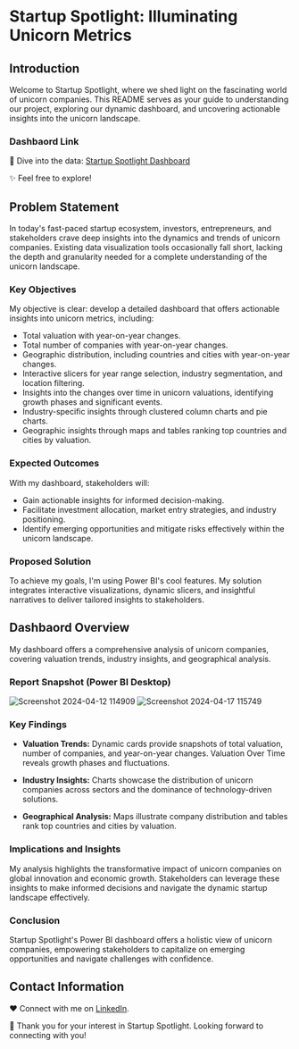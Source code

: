 # Startup Spotlight: Illuminating Unicorn Metrics

## Introduction

Welcome to Startup Spotlight, where we shed light on the fascinating world of unicorn companies. This README serves as your guide to understanding our project, exploring our dynamic dashboard, and uncovering actionable insights into the unicorn landscape.

### Dashbaord Link

🚀 Dive into the data: [Startup Spotlight Dashboard](https://app.powerbi.com/view?r=eyJrIjoiNmU2NjU0Y2MtYmMzMy00OWY0LWI1YjgtMzdlYjM4ZTA2MTQyIiwidCI6ImRmODY3OWNkLWE4MGUtNDVkOC05OWFjLWM4M2VkN2ZmOTVhMCJ9&pageName=ReportSection)

✨ Feel free to explore!

## Problem Statement

In today's fast-paced startup ecosystem, investors, entrepreneurs, and stakeholders crave deep insights into the dynamics and trends of unicorn companies. Existing data visualization tools occasionally fall short, lacking the depth and granularity needed for a complete understanding of the unicorn landscape.

### Key Objectives

My objective is clear: develop a detailed dashboard that offers actionable insights into unicorn metrics, including:

- Total valuation with year-on-year changes.
- Total number of companies with year-on-year changes.
- Geographic distribution, including countries and cities with year-on-year changes.
- Interactive slicers for year range selection, industry segmentation, and location filtering.
- Insights into the changes over time in unicorn valuations, identifying growth phases and significant events.
- Industry-specific insights through clustered column charts and pie charts.
- Geographic insights through maps and tables ranking top countries and cities by valuation.

### Expected Outcomes

With my dashboard, stakeholders will:

- Gain actionable insights for informed decision-making.
- Facilitate investment allocation, market entry strategies, and industry positioning.
- Identify emerging opportunities and mitigate risks effectively within the unicorn landscape.

### Proposed Solution

To achieve my goals, I'm using Power BI's cool features. My solution integrates interactive visualizations, dynamic slicers, and insightful narratives to deliver tailored insights to stakeholders.

## Dashbaord Overview

My dashboard offers a comprehensive analysis of unicorn companies, covering valuation trends, industry insights, and geographical analysis.

### Report Snapshot (Power BI Desktop)

![Screenshot 2024-04-12 114909](https://github.com/Abhiram-TK/Startup-Spotlight/assets/158244906/be0938a4-65fd-4851-8233-3e9a61cc7733)
![Screenshot 2024-04-17 115749](https://github.com/Abhiram-TK/Startup-Spotlight/assets/158244906/9925dd0f-ae52-4ab9-a5cf-3bc89216edc8)

### Key Findings

- **Valuation Trends:** Dynamic cards provide snapshots of total valuation, number of companies, and year-on-year changes. Valuation Over Time reveals growth phases and fluctuations.

- **Industry Insights:** Charts showcase the distribution of unicorn companies across sectors and the dominance of technology-driven solutions.

- **Geographical Analysis:** Maps illustrate company distribution and tables rank top countries and cities by valuation.

### Implications and Insights

My analysis highlights the transformative impact of unicorn companies on global innovation and economic growth. Stakeholders can leverage these insights to make informed decisions and navigate the dynamic startup landscape effectively.

### Conclusion

Startup Spotlight's Power BI dashboard offers a holistic view of unicorn companies, empowering stakeholders to capitalize on emerging opportunities and navigate challenges with confidence.

## Contact Information

❤️ Connect with me on [LinkedIn](https://www.linkedin.com/in/abhiramtk). 

🌟 Thank you for your interest in Startup Spotlight. Looking forward to connecting with you!
